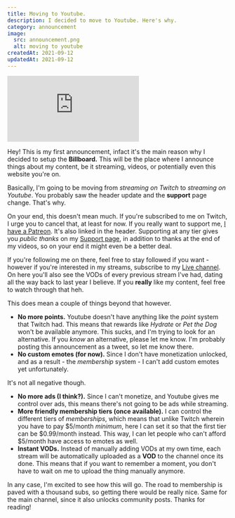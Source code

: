 ```yaml
---
title: Moving to Youtube.
description: I decided to move to Youtube. Here's why.
category: announcement
image:
  src: announcement.png
  alt: moving to youtube
createdAt: 2021-09-12
updatedAt: 2021-09-12
---
```


<div class="video-wrap">
  <div class="video-container">
    <iframe src="https://www.youtube-nocookie.com/embed/x2vLZq8UrNA" title="YouTube video player" frameborder="0" allow="accelerometer; autoplay; clipboard-write; encrypted-media; gyroscope; picture-in-picture" allowfullscreen></iframe>
  </div>
</div>

Hey! This is my first announcement, infact it's the main reason why I decided to setup the **Billboard.** This will be the place where I announce things about my content, be it streaming, videos, or potentially even this website you're on.

Basically, I'm going to be moving from _streaming on Twitch_ to _streaming on Youtube_. You probably saw the header update and the **support** page change. That's why. 

On your end, this doesn't mean much. If you're subscribed to me on Twitch, I urge you to cancel that, at least for now. If you really want to support me, [I have a Patreon](https://www.patreon.com/ENBYSS). It's also linked in the header. Supporting at any tier gives you _public thanks_ on my [Support page](http://localhost:3000/support), in addition to thanks at the end of my videos, so on your end it might even be a better deal.

If you're following me on there, feel free to stay followed if you want - however if you're interested in my streams, subscribe to my [Live channel](https://www.youtube.com/channel/UC88yu6qLzwoM53aXLGHiKJQ). On here you'll also see the VODs of every previous stream I've had, dating all the way back to last year I believe. If you **really** like my content, feel free to watch through that heh.

This does mean a couple of things beyond that however.

- **No more points.** Youtube doesn't have anything like the _point_ system that Twitch had. This means that rewards like _Hydrate_ or _Pet the Dog_ won't be available anymore. This sucks, and I'm trying to look for an alternative. If you _know_ an alternative, please let me know. I'm probably posting this announcement as a tweet, so let me know there.
- **No custom emotes (for now).** Since I don't have monetization unlocked, and as a result - the _membership_ system - I can't add custom emotes yet unfortunately.

It's not all negative though.

- **No more ads (I think?).** Since I can't monetize, and Youtube gives me control over ads, this means there's not going to be ads while streaming.
- **More friendly membership tiers (once available).** I can control the different tiers of _memberships_, which means that unlike Twitch wherein you have to pay $5/month _minimum_, here I can set it so that the first tier can be $0.99/month instead. This way, I can let people who can't afford $5/month have access to emotes as well.
- **Instant VODs.** Instead of manually adding VODs at my own time, each stream will be automatically uploaded as a **VOD** to the channel once its done. This means that if you want to remember a moment, you don't have to wait on me to upload the thing manually anymore.

In any case, I'm excited to see how this will go. The road to membership is paved with a thousand subs, so getting there would be really nice. Same for the main channel, since it also unlocks community posts. Thanks for reading!
